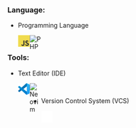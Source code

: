 ### Language:

- Programming Language

  <a href="https://www.javascript.com">
    <img align="left" alt="Javascript" width="26px" src="https://raw.githubusercontent.com/github/explore/80688e429a7d4ef2fca1e82350fe8e3517d3494d/topics/javascript/javascript.png" />
  </a>

  <a href="https://www.php.net">
    <img align="left" alt="PHP" width="26px" src="https://www.php.net/images/logos/new-php-logo.svg" />
  </a>

<br>

### Tools:

- Text Editor (IDE)
  
  <a href="https://code.visualstudio.com">
    <img align="left" alt="Visual Studio Code" width="26px" src="https://raw.githubusercontent.com/github/explore/80688e429a7d4ef2fca1e82350fe8e3517d3494d/topics/visual-studio-code/visual-studio-code.png" />
  </a>

  <a href="neovim.io">
    <img align="left"alt="Neovim" width="26px" src="https://www.vectorlogo.zone/logos/neovimio/neovimio-icon.svg" />
  </a>

<br>

- Version Control System (VCS)

  <a href="https://git-scm.com/" target="_blank">
    <img align="left" alt="Git" width="26px" src="https://github.com/Aakarsh-B/trying-repos/blob/master/github.svg"/>
  </a>
